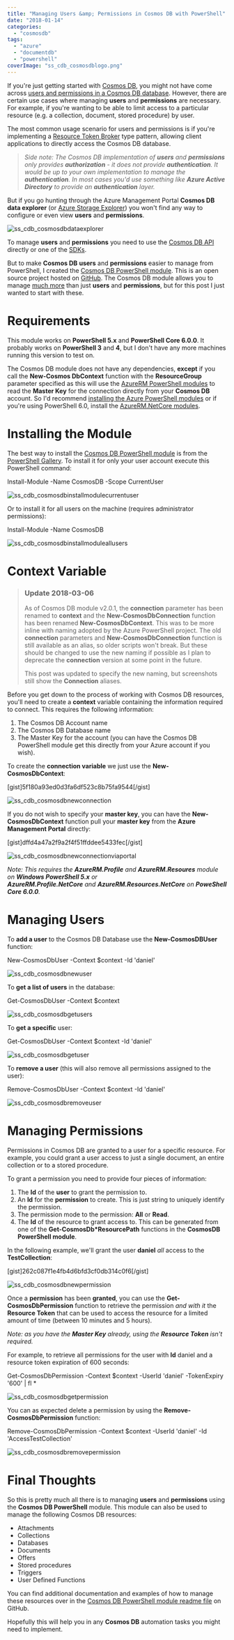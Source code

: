 ```yaml
---
title: "Managing Users &amp; Permissions in Cosmos DB with PowerShell"
date: "2018-01-14"
categories:
  - "cosmosdb"
tags:
  - "azure"
  - "documentdb"
  - "powershell"
coverImage: "ss_cdb_cosmosdblogo.png"
---
```


If you're just getting started with [Cosmos DB](https://docs.microsoft.com/en-us/azure/cosmos-db/), you might not have come across [users and permissions in a Cosmos DB database](https://docs.microsoft.com/en-us/azure/cosmos-db/database-security). However, there are certain use cases where managing **users** and **permissions** are necessary. For example, if you're wanting to be able to limit access to a particular resource (e.g. a collection, document, stored procedure) by user.

The most common usage scenario for users and permissions is if you're implementing a [Resource Token Broker](https://docs.microsoft.com/en-us/azure/cosmos-db/secure-access-to-data) type pattern, allowing client applications to directly access the Cosmos DB database.

> _Side note: The Cosmos DB implementation of **users** and **permissions** only provides **authorization** - it does not provide **authentication**. It would be up to your own implementation to manage the **authentication**. In most cases you'd use something like **Azure Active Directory** to provide an **authentication** layer._

But if you go hunting through the Azure Management Portal **Cosmos DB data explorer** (or [Azure Storage Explorer](https://azure.microsoft.com/en-us/features/storage-explorer/)) you won't find any way to configure or even view **users** and **permissions**.

![ss_cdb_cosmosdbdataexplorer](/images/ss_cdb_cosmosdbdataexplorer.png)

To manage **users** and **permissions** you need to use the [Cosmos DB API](https://docs.microsoft.com/en-us/rest/api/documentdb/users) directly or one of the [SDKs](https://docs.microsoft.com/en-us/azure/cosmos-db/sql-api-sdk-dotnet).

But to make **Cosmos DB** **users** and **permissions** easier to manage from PowerShell, I created the [Cosmos DB PowerShell module](https://www.powershellgallery.com/packages/CosmosDB). This is an open source project hosted on [GitHub](https://github.com/PlagueHO/CosmosDB). The Cosmos DB module allows you to manage [much more](https://github.com/PlagueHO/CosmosDB#introduction) than just **users** and **permissions**, but for this post I just wanted to start with these.

# Requirements

This module works on **PowerShell 5.x** and **PowerShell Core 6.0.0**. It probably works on **PowerShell 3** and **4**, but I don't have any more machines running this version to test on.

The Cosmos DB module does not have any dependencies, **except** if you call the **New-Cosmos DbContext** function with the **ResourceGroup** parameter specified as this will use the [AzureRM PowerShell modules](https://docs.microsoft.com/en-us/powershell/azure/install-azurerm-ps?view=azurermps-5.1.1) to read the **Master Key** for the connection directly from your **Cosmos DB** account. So I'd recommend [installing the Azure PowerShell modules](https://docs.microsoft.com/en-us/powershell/azure/install-azurerm-ps) or if you're using PowerShell 6.0, install the [AzureRM.NetCore modules](https://www.powershellgallery.com/packages/AzureRM.Netcore/0.9.1).

# Installing the Module

The best way to install the [Cosmos DB PowerShell module](https://www.powershellgallery.com/packages/CosmosDB) is from the [PowerShell Gallery](https://www.powershellgallery.com). To install it for only your user account execute this PowerShell command:

Install-Module -Name CosmosDB -Scope CurrentUser

![ss_cdb_cosmosdbinstallmodulecurrentuser](/images/ss_cdb_cosmosdbinstallmodulecurrentuser.png)

Or to install it for all users on the machine (requires administrator permissions):

Install-Module -Name CosmosDB

![ss_cdb_cosmosdbinstallmoduleallusers](/images/ss_cdb_cosmosdbinstallmoduleallusers.png)

# Context Variable

> ### Update 2018-03-06
>
> As of Cosmos DB module v2.0.1, the **connection** parameter has been renamed to **context** and the **New-CosmosDbConnection** function has been renamed **New-CosmosDbContext**. This was to be more inline with naming adopted by the Azure PowerShell project. The old **connection** parameters and **New-CosmosDbConnection** function is still available as an alias, so older scripts won't break. But these should be changed to use the new naming if possible as I plan to deprecate the **connection** version at some point in the future.
>
> This post was updated to specify the new naming, but screenshots still show the **Connection** aliases.

Before you get down to the process of working with Cosmos DB resources, you'll need to create a **context** variable containing the information required to connect. This requires the following information:

1. The Cosmos DB Account name
2. The Cosmos DB Database name
3. The Master Key for the account (you can have the Cosmos DB PowerShell module get this directly from your Azure account if you wish).

To create the **connection variable** we just use the **New-CosmosDbContext**:

\[gist\]5f180a93ed0d3fa6df523c8b75fa9544\[/gist\]

![ss_cdb_cosmosdbnewconnection](/images/ss_cdb_cosmosdbnewconnection.png)

If you do not wish to specify your **master key**, you can have the **New-CosmosDbContext** function pull your **master key** from the **Azure Management Portal** directly:

\[gist\]dffd4a47a2f9a2f4f51ffddee5433fec\[/gist\]

![ss_cdb_cosmosdbnewconnectionviaportal](/images/ss_cdb_cosmosdbnewconnectionviaportal.png)

_Note: This requires the **AzureRM.Profile** and **AzureRM.Resoures** module on **Windows PowerShell 5.x** or **AzureRM.Profile.NetCore** and **AzureRM.Resources.NetCore** on **PoweShell Core 6.0.0**._

# Managing Users

To **add a user** to the Cosmos DB Database use the **New-CosmosDBUser** function:

New-CosmosDbUser -Context $context -Id 'daniel'

![ss_cdb_cosmosdbnewuser](/images/ss_cdb_cosmosdbnewuser.png)

To **get a list of users** in the database:

Get-CosmosDbUser -Context $context

![ss_cdb_cosmosdbgetusers](/images/ss_cdb_cosmosdbgetusers.png)

To **get a specific** user:

Get-CosmosDbUser -Context $context -Id 'daniel'

![ss_cdb_cosmosdbgetuser](/images/ss_cdb_cosmosdbgetuser1.png)

To **remove a user** (this will also remove all permissions assigned to the user):

Remove-CosmosDbUser -Context $context -Id 'daniel'

![ss_cdb_cosmosdbremoveuser](/images/ss_cdb_cosmosdbremoveuser.png)

# Managing Permissions

Permissions in Cosmos DB are granted to a user for a specific resource. For example, you could grant a user access to just a single document, an entire collection or to a stored procedure.

To grant a permission you need to provide four pieces of information:

1. The **Id** of the **user** to grant the permission to.
2. An **Id** for the **permission** to create. This is just string to uniquely identify the permission.
3. The permission mode to the permission: **All** or **Read**.
4. The **Id** of the resource to grant access to. This can be generated from one of the **Get-CosmosDb\*ResourcePath** functions in the **CosmosDB PowerShell module**.

In the following example, we'll grant the user **daniel** _all_ access to the **TestCollection**:

\[gist\]262c087f1e4fb4d6bfd3cf0db314c0f6\[/gist\]

![ss_cdb_cosmosdbnewpermission](/images/ss_cdb_cosmosdbnewpermission.png)

Once a **permission** has been **granted**, you can use the **Get-CosmosDbPermission** function to retrieve the permission _and with it_ the **Resource Token** that can be used to access the resource for a limited amount of time (between 10 minutes and 5 hours).

_Note: as you have the **Master Key** already, using the **Resource Token** isn't required._

For example, to retrieve all permissions for the user with **Id** daniel and a resource token expiration of 600 seconds:

Get-CosmosDbPermission -Context $context -UserId 'daniel' -TokenExpiry '600' |
fl \*

![ss_cdb_cosmosdbgetpermission](/images/ss_cdb_cosmosdbgetpermission.png)

You can as expected delete a permission by using the **Remove-CosmosDbPermission** function:

Remove-CosmosDbPermission -Context $context -UserId 'daniel' -Id 'AccessTestCollection'

![ss_cdb_cosmosdbremovepermission](/images/ss_cdb_cosmosdbremovepermission.png)

# Final Thoughts

So this is pretty much all there is to managing **users** and **permissions** using the **Cosmos DB PowerShell** module. This module can also be used to manage the following Cosmos DB resources:

- Attachments
- Collections
- Databases
- Documents
- Offers
- Stored procedures
- Triggers
- User Defined Functions

You can find additional documentation and examples of how to manage these resources over in the [Cosmos DB PowerShell module readme file](https://github.com/PlagueHO/CosmosDB/blob/dev/README.md) on GitHub.

Hopefully this will help you in any **Cosmos DB** automation tasks you might need to implement.


